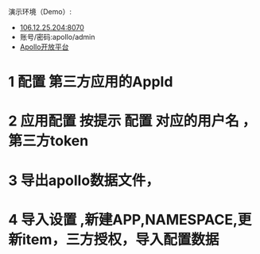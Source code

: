 演示环境（Demo）:
- [106.12.25.204:8070](http://106.12.25.204:8070/)
- 账号/密码:apollo/admin
- [Apollo开放平台](https://github.com/ctripcorp/apollo/wiki/Apollo%E5%BC%80%E6%94%BE%E5%B9%B3%E5%8F%B0)
#  1  配置 第三方应用的AppId  
#  2  应用配置 按提示 配置 对应的用户名 ，第三方token  
#  3  导出apollo数据文件，
#  4  导入设置 ,新建APP,NAMESPACE,更新item，三方授权，导入配置数据 

    
